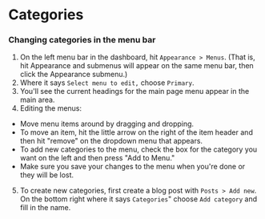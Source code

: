 # Categories

### Changing categories in the menu bar

1. On the left menu bar in the dashboard, hit `Appearance > Menus`. (That is, hit Appearance and submenus will appear on the same menu bar, then click the Appearance submenu.)
2. Where it says `Select menu to edit,` choose `Primary`.
3. You'll see the current headings for the main page menu appear in the main area. 
4. Editing the menus:  
  * Move menu items around by dragging and dropping.
  * To move an item, hit the little arrow on the right of the item header and then hit "remove" on the dropdown menu that appears.
  * To add new categories to the menu, check the box for the category you want on the left and then press "Add to Menu."
  * Make sure you save your changes to the menu when you're done or they will be lost.  
5. To create new categories, first create a blog post with `Posts > Add new`. On the bottom right where it says `Categories`" choose `Add category` and fill in the name.
